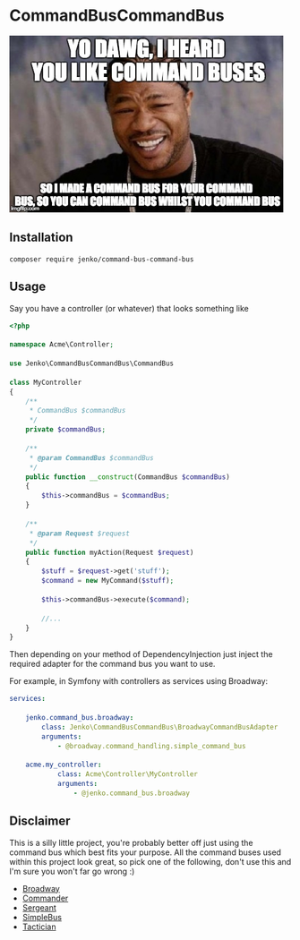 CommandBusCommandBus
=====================

!["Yo dawg, I heard you like command buses, so I put a command bus in your command bus, so you can command bus whilst you command bus"](yodawg.jpg)

Installation
-------------

```
composer require jenko/command-bus-command-bus
```

Usage
-----

Say you have a controller (or whatever) that looks something like

```php
<?php

namespace Acme\Controller;

use Jenko\CommandBusCommandBus\CommandBus

class MyController
{
    /**
     * CommandBus $commandBus
     */
    private $commandBus;

    /**
     * @param CommandBus $commandBus
     */
    public function __construct(CommandBus $commandBus)
    {
        $this->commandBus = $commandBus;
    }

    /**
     * @param Request $request
     */
    public function myAction(Request $request)
    {
        $stuff = $request->get('stuff');
        $command = new MyCommand($stuff);

        $this->commandBus->execute($command);

        //...
    }
}
```

Then depending on your method of DependencyInjection just inject the required adapter for the command bus you want to use.

For example, in Symfony with controllers as services using Broadway:

```yaml
services:

    jenko.command_bus.broadway:
        class: Jenko\CommandBusCommandBus\BroadwayCommandBusAdapter
        arguments:
            - @broadway.command_handling.simple_command_bus

    acme.my_controller:
            class: Acme\Controller\MyController
            arguments:
                - @jenko.command_bus.broadway
````

Disclaimer
----------

This is a silly little project, you're probably better off just using the command bus which best fits your purpose. All the
command buses used within this project look great, so pick one of the following, don't use this and I'm sure you won't far go wrong :)

- [Broadway](https://github.com/qandidate-labs/broadway)
- [Commander](https://github.com/Enginebit/Commander)
- [Sergeant](https://github.com/acairns/sergeant)
- [SimpleBus](https://github.com/SimpleBus/CommandBus)
- [Tactician](https://github.com/thephpleague/tactician)


